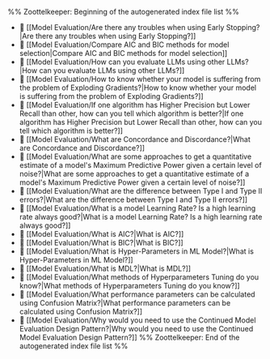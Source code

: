 %% Zoottelkeeper: Beginning of the autogenerated index file list  %%
- 📄 [[Model Evaluation/Are there any troubles when using Early Stopping?|Are there any troubles when using Early Stopping?]]
- 📄 [[Model Evaluation/Compare AIC and BIC methods for model selection|Compare AIC and BIC methods for model selection]]
- 📄 [[Model Evaluation/How can you evaluate LLMs using other LLMs?|How can you evaluate LLMs using other LLMs?]]
- 📄 [[Model Evaluation/How to know whether your model is suffering from the problem of Exploding Gradients?|How to know whether your model is suffering from the problem of Exploding Gradients?]]
- 📄 [[Model Evaluation/If one algorithm has Higher Precision but Lower Recall than other, how can you tell which algorithm is better?|If one algorithm has Higher Precision but Lower Recall than other, how can you tell which algorithm is better?]]
- 📄 [[Model Evaluation/What are Concordance and Discordance?|What are Concordance and Discordance?]]
- 📄 [[Model Evaluation/What are some approaches to get a quantitative estimate of a model's Maximum Predictive Power given a certain level of noise?|What are some approaches to get a quantitative estimate of a model's Maximum Predictive Power given a certain level of noise?]]
- 📄 [[Model Evaluation/What are the difference between Type I and Type II errors?|What are the difference between Type I and Type II errors?]]
- 📄 [[Model Evaluation/What is a model Learning Rate? Is a high learning rate always good?|What is a model Learning Rate? Is a high learning rate always good?]]
- 📄 [[Model Evaluation/What is AIC?|What is AIC?]]
- 📄 [[Model Evaluation/What is BIC?|What is BIC?]]
- 📄 [[Model Evaluation/What is Hyper-Parameters in ML Model?|What is Hyper-Parameters in ML Model?]]
- 📄 [[Model Evaluation/What is MDL?|What is MDL?]]
- 📄 [[Model Evaluation/What methods of Hyperparameters Tuning do you know?|What methods of Hyperparameters Tuning do you know?]]
- 📄 [[Model Evaluation/What performance parameters can be calculated using Confusion Matrix?|What performance parameters can be calculated using Confusion Matrix?]]
- 📄 [[Model Evaluation/Why would you need to use the Continued Model Evaluation Design Pattern?|Why would you need to use the Continued Model Evaluation Design Pattern?]]
%% Zoottelkeeper: End of the autogenerated index file list  %%
